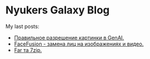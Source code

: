# Nyukers Galaxy Blog
My last posts:
<!-- blogger articles start -->
- <a href="http://nyukers.blogspot.com/2025/07/genai.html" target="_blank">Правильное разрешение картинки в GenAI.</a>
- <a href="http://nyukers.blogspot.com/2025/07/facefusion.html" target="_blank">FaceFusion - замена лиц на изображениях и видео.</a>
- <a href="http://nyukers.blogspot.com/2025/07/far-7zip.html" target="_blank">Far та 7zip.</a>

<!-- blogger articles end -->

